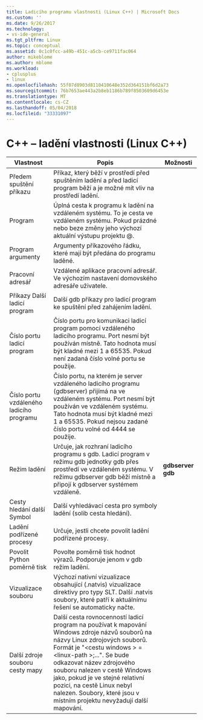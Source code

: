 ```yaml
---
title: Ladicího programu vlastnosti (Linux C++) | Microsoft Docs
ms.custom: ''
ms.date: 9/26/2017
ms.technology:
- vs-ide-general
ms.tgt_pltfrm: Linux
ms.topic: conceptual
ms.assetid: 0c1c0fcc-a49b-451c-a5cb-ce9711fac064
author: mikeblome
ms.author: mblome
ms.workload:
- cplusplus
- linux
ms.openlocfilehash: 55f07d8903d8110410648e352d364151bf6d2a73
ms.sourcegitcommit: 76b7653ae443a2b8eb1186b789f8503609d6453e
ms.translationtype: MT
ms.contentlocale: cs-CZ
ms.lasthandoff: 05/04/2018
ms.locfileid: "33331097"
---
```

# <a name="c-debugging-properties-linux-c"></a>C++ – ladění vlastnosti (Linux C++)

Vlastnost | Popis | Možnosti
--- | ---| ---
Předem spuštění příkazu | Příkaz, který běží v prostředí před spuštěním ladění a před ladicí program běží a je možné mít vliv na prostředí ladění.
Program | Úplná cesta k programu k ladění na vzdáleném systému. To je cesta ve vzdáleném systému. Pokud prázdné nebo beze změny jeho výchozí aktuální výstupu projektu @.
Program argumenty | Argumenty příkazového řádku, které mají být předána do programu laděné.
Pracovní adresář | Vzdálené aplikace pracovní adresář. Ve výchozím nastavení domovského adresáře uživatele.
Příkazy Další ladicí program | Další gdb příkazy pro ladicí program ke spuštění před zahájením ladění.
Číslo portu ladicí program | Číslo portu pro komunikaci ladicí program pomocí vzdáleného ladicího programu. Port nesmí být používán místně. Tato hodnota musí být kladné mezi 1 a 65535. Pokud není zadaná číslo volné portu se použije.
Číslo portu vzdáleného ladicího programu | Číslo portu, na kterém je server vzdáleného ladicího programu (gdbserver) přijímá na ve vzdáleném systému. Port nesmí být používán ve vzdáleném systému. Tato hodnota musí být kladné mezi 1 a 65535. Pokud nejsou zadané číslo portu volné od 4444 se použije.
Režim ladění | Určuje, jak rozhraní ladicího programu s gdb. Ladicí program v režimu gdb jednotky gdb přes prostředí ve vzdáleném systému. V režimu gdbserver gdb běží místně a připojí k gdbserver systémem vzdáleně. | **gdbserver**<br>**gdb**<br>
Cesty hledání další Symbol | Další vyhledávací cesta pro symboly ladění (solib cesta hledání).
Ladění podřízené procesy | Určuje, jestli chcete povolit ladění podřízené procesy.
Povolit Python poměrně tisk | Povolte poměrně tisk hodnot výrazů. Podporuje jenom v gdb režim ladění.
Vizualizace souboru | Výchozí nativní vizualizace obsahující (.natvis) vizualizace direktivy pro typy SLT. Další .natvis soubory, které patří k aktuálnímu řešení se automaticky načte.
Další zdroje souboru cesty mapy | Další cesta rovnocenností ladicí program na používat k mapování Windows zdroje názvů souborů na názvy Linux zdrojových souborů. Formát je "\<cestu windows > =\<linux-path >;...". Se bude odkazovat název zdrojového souboru nalezen v cestě Windows jako, pokud je ve stejné relativní pozici, na cestě Linux nebyl nalezen. Soubory, které jsou v místním projektu nevyžadují další mapování.

